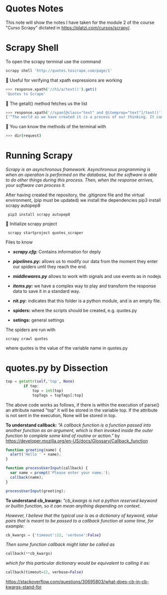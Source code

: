 

# Quotes Notes
This note will show the notes I have taken for the module 2 of the course "Curso Scrapy" dictated in https://platzi.com/cursos/scrapy/.


# Scrapy Shell
To open the scrapy terminal use the command

```bash
scrapy shell 'http://quotes.toscrape.com/page/1' 
```
:seedling: Useful for verifying that xpath expressions are working 

```bash
>>> response.xpath('//h1/a/text()').get()
'Quotes to Scrape'
```
:seedling: The getall() method fetches us the list

```bash
>>> response.xpath('//span[@class="text" and @itemprop="text"]/text()').getall()
['“The world as we have created it is a process of our thinking. It cannot be changed without changing our thinking.”', ...]
```
:seedling: You can know the methods of the terminal with

```bash
>>> dir(request)
```
# Running Scrapy
*Scrapy is an asynchronous framework. Asynchronous programming is when an operation is performed on the database, but the software is able to do other things during this process. Then, when the response arrives, your software can process it.*

After having created the repository, the .gitignore file and the virtual environment, (pip must be updated) we install the dependencies pip3 install scrapy autopep8 
```
 pip3 install scrapy autopep8 
 ```
:seedling: Initialize scrapy project

```
 scrapy startproject quotes_scraper
 ```
Files to know

- ***scrapy.cfg:*** Contains information for deply

- ***pipelines.py:*** allows us to modify our data from the moment they enter our spiders until they reach the end.
- ***middlewares.py*** allows to work with signals and use events as in nodejs
- ***items.py:*** we have a complex way to play and transform the response data to save it in a standard way.
- **nit.py:** indicates that this folder is a python module, and is an empty file.

- **spiders:** where the scripts should be created, e.g. quotes.py

- **setings:** general settings

The spiders are run with

```
scrapy crawl quotes
```
where quotes is the value of the variable name in quotes.py 

# quotes.py by Dissection

```python
top = getattr(self,'top', None)
        if top:
            top = int(top)
            topTags = topTags[:top]
```
The above code works as follows, if there is within the execution of parse() an attribute named "top" it will be stored in the variable top. If the attribute is not sent in the execution, None will be stored in top. 

**To understand callback:** *"A callback function is a function passed into another function as an argument, which is then invoked inside the outer function to complete some kind of routine or action."* by https://developer.mozilla.org/en-US/docs/Glossary/Callback_function

```javascript
function greeting(name) {
  alert('Hello ' + name);
}

function processUserInput(callback) {
  var name = prompt('Please enter your name.');
  callback(name);
}

processUserInput(greeting);
```

**To understand cb_kwargs:** *"cb_kwargs is not a python reserved keyword or builtin function, so it can mean anything depending on context.*

*However, I believe that the typical use is as a dictionary of keyword, value pairs that is meant to be passed to a callback function at some time, for example:*
```python
cb_kwargs = {'timeout':22, 'verbose':False}
```
*Then some function callback might later be called as*
```python
callback(**cb_kwargs)
```
*which for this particular dictionary would be equivalent to calling it as:*
```python
callback(timeout=22, verbose=False)
```
 https://stackoverflow.com/questions/30695803/what-does-cb-in-cb-kwargs-stand-for

